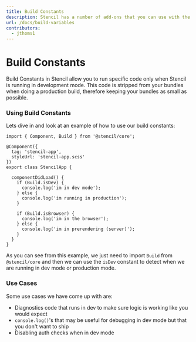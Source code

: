 ```yaml
---
title: Build Constants
description: Stencil has a number of add-ons that you can use with the build process.
url: /docs/build-variables
contributors:
  - jthoms1
---
```


# Build Constants

Build Constants in Stencil allow you to run specific code only when Stencil is running in development mode. This code is stripped from your bundles when doing a production build, therefore keeping your bundles as small as possible.

### Using Build Constants

Lets dive in and look at an example of how to use our build constants:

```tsx
import { Component, Build } from '@stencil/core';

@Component({
  tag: 'stencil-app',
  styleUrl: 'stencil-app.scss'
})
export class StencilApp {

  componentDidLoad() {
    if (Build.isDev) {
      console.log('im in dev mode');
    } else {
      console.log('im running in production');
    }

    if (Build.isBrowser) {
      console.log('im in the browser');
    } else {
      console.log('im in prerendering (server)');
    }
  }
}
```

As you can see from this example, we just need to import `Build` from `@stencil/core` and then we can use the `isDev` constant to detect when we are running in dev mode or production mode.

### Use Cases

Some use cases we have come up with are:

- Diagnostics code that runs in dev to make sure logic is working like you would expect
- `console.log()`'s that may be useful for debugging in dev mode but that you don't want to ship
- Disabling auth checks when in dev mode